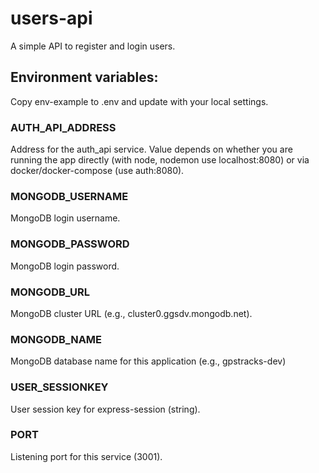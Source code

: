 # users-api
A simple API to register and login users.

## Environment variables:
Copy env-example to .env and update with your local settings.

### AUTH_API_ADDRESS
Address for the auth_api service.  Value depends on whether you are running the app directly (with node, nodemon use localhost:8080) or via docker/docker-compose (use auth:8080).

### MONGODB_USERNAME
MongoDB login username.

### MONGODB_PASSWORD
MongoDB login password.

### MONGODB_URL
MongoDB cluster URL (e.g., cluster0.ggsdv.mongodb.net).

### MONGODB_NAME
MongoDB database name for this application (e.g., gpstracks-dev)

### USER_SESSIONKEY
User session key for express-session (string).

### PORT
Listening port for this service (3001).

